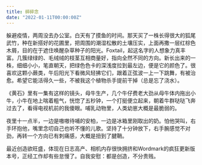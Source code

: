 ```yaml
---
title: 碎碎念
date: "2022-01-11T00:00:00Z"
---
```


躲避疫情，两周没去办公室。白天有了摸鱼的时间。那天买了一株长得很大的狐尾武竹，种在新搭好的花圃里，把周围的潮湿松散的土壤压实，上面再撒一层红棕色木屑，目的在于遮住唤醒杂草种子的阳光。Foxtail，起这名字的人想象力真丰富。几簇绿绿的、毛绒绒的枝茎互相商量好，指向全然不同的方向。新长出来的一株，细细小小，笔直朝天，把绿色色卡的深浅度拉到最左边，便是它的颜色了。很喜欢这颗小蕨类，午后阳光下看微风轻拂它们，跟着正弦波一上一下跳舞，有被治愈。希望它能活得久一些，不被我这个植物杀手提前干掉（总是忘了浇水）。

《黄石》里有一集有这样的镜头，母牛生产，几个牛仔费老大劲从母牛体内拖出小牛，小牛在地上喘着粗气，恍惚了五秒钟，一个打挺便立起来，朝着牛群哒哒飞奔过去了，看得电视机前的我傻眼。哺乳动物里，人类幼崽大概是最脆弱的。

夜里十一点半，一边是嗷嗷待哺的安柏，一边是冰箱里刚取出的奶。怕他哭叫，右手环抱他，嘴里念叨自己也听不懂的儿歌。坚持了十分钟放下，右手腕感觉不对劲，再转一个方向已有刺痛感，大概是扭到了腱鞘。

最近创造欲旺盛，体现在日志高产、相机内存很快拥挤和Wordmark的疯狂更新版本号，正经工作却有些怠慢了。自我安慰：都是创造，不分贵贱。